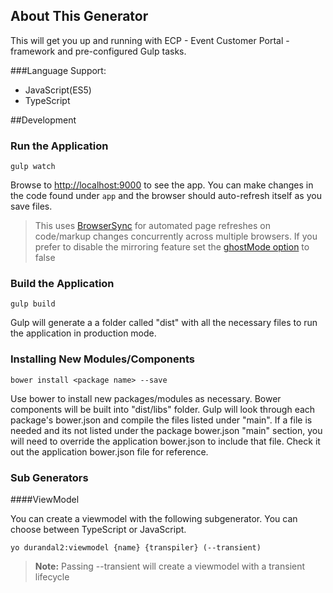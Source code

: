 ## About This Generator
This will get you up and running with ECP - Event Customer Portal - framework and pre-configured Gulp tasks.

###Language Support:
* JavaScript(ES5)
* TypeScript


##Development

### Run the Application

```shell
gulp watch

```
Browse to [http://localhost:9000](http://localhost:9000) to see the app. You can make changes in the code found under `app` and the browser should auto-refresh itself as you save files.
> This uses [BrowserSync](http://www.browsersync.io/) for automated page refreshes on code/markup changes concurrently across multiple browsers. If you prefer to disable the mirroring feature set the [ghostMode option](http://www.browsersync.io/docs/options/#option-ghostMode) to false

### Build the Application

```shell
gulp build

```

Gulp will generate a a folder called "dist" with all the necessary files to run the application in production mode.

### Installing New Modules/Components

```shell
bower install <package name> --save

```

Use bower to install new packages/modules as necessary. Bower components will be built into "dist/libs" folder. Gulp will look through each package's bower.json and compile the files listed under "main". If a file is needed and its not listed under the package bower.json "main" section, you will need to override the application bower.json to include that file. Check it out the application bower.json file for reference.


### Sub Generators

####ViewModel

You can create a viewmodel with the following subgenerator.
You can choose between TypeScript or JavaScript. 

```shell
yo durandal2:viewmodel {name} {transpiler} (--transient)
```
> **Note:** Passing --transient will create a viewmodel with a transient lifecycle
